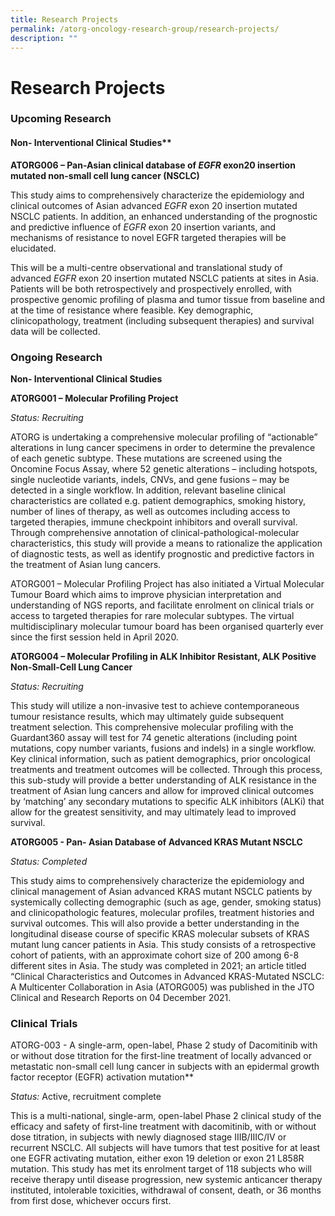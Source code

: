 ```yaml
---
title: Research Projects
permalink: /atorg-oncology-research-group/research-projects/
description: ""
---
```

**Research Projects**
=====================

### Upcoming Research


#### Non- Interventional Clinical Studies**

**ATORG006 – Pan-Asian clinical database of _EGFR_ exon20 insertion mutated non-small cell lung cancer (NSCLC)**

This study aims to comprehensively characterize the epidemiology and clinical outcomes of Asian advanced _EGFR_ exon 20 insertion mutated NSCLC patients. In addition, an enhanced understanding of the prognostic and predictive influence of _EGFR_ exon 20 insertion variants, and mechanisms of resistance to novel EGFR targeted therapies will be elucidated.

This will be a multi-centre observational and translational study of advanced _EGFR_ exon 20 insertion mutated NSCLC patients at sites in Asia. Patients will be both retrospectively and prospectively enrolled, with prospective genomic profiling of plasma and tumor tissue from baseline and at the time of resistance where feasible. Key demographic, clinicopathology, treatment (including subsequent therapies) and survival data will be collected.

###  Ongoing Research

**Non- Interventional Clinical Studies**

**ATORG001 – Molecular Profiling Project**

_Status: Recruiting_

ATORG is undertaking a comprehensive molecular profiling of “actionable” alterations in lung cancer specimens in order to determine the prevalence of each genetic subtype. These mutations are screened using the Oncomine Focus Assay, where 52 genetic alterations – including hotspots, single nucleotide variants, indels, CNVs, and gene fusions – may be detected in a single workflow. In addition, relevant baseline clinical characteristics are collated e.g. patient demographics, smoking history, number of lines of therapy, as well as outcomes including access to targeted therapies, immune checkpoint inhibitors and overall survival. Through comprehensive annotation of clinical-pathological-molecular characteristics, this study will provide a means to rationalize the application of diagnostic tests, as well as identify prognostic and predictive factors in the treatment of Asian lung cancers.

ATORG001 – Molecular Profiling Project has also initiated a Virtual Molecular Tumour Board which aims to improve physician interpretation and understanding of NGS reports, and facilitate enrolment on clinical trials or access to targeted therapies for rare molecular subtypes. The virtual multidisciplinary molecular tumour board has been organised quarterly ever since the first session held in April 2020.

**ATORG004 – Molecular Profiling in ALK Inhibitor Resistant, ALK Positive Non-Small-Cell Lung Cancer**

_Status: Recruiting_

This study will utilize a non-invasive test to achieve contemporaneous tumour resistance results, which may ultimately guide subsequent treatment selection. This comprehensive molecular profiling with the Guardant360 assay will test for 74 genetic alterations (including point mutations, copy number variants, fusions and indels) in a single workflow. Key clinical information, such as patient demographics, prior oncological treatments and treatment outcomes will be collected. Through this process, this sub-study will provide a better understanding of ALK resistance in the treatment of Asian lung cancers and allow for improved clinical outcomes by ‘matching’ any secondary mutations to specific ALK inhibitors (ALKi) that allow for the greatest sensitivity, and may ultimately lead to improved survival.

**ATORG005 - Pan- Asian Database of Advanced KRAS Mutant NSCLC**

_Status: Completed_

This study aims to comprehensively characterize the epidemiology and clinical management of Asian advanced KRAS mutant NSCLC patients by systemically collecting demographic (such as age, gender, smoking status) and clinicopathologic features, molecular profiles, treatment histories and survival outcomes. This will also provide a better understanding in the longitudinal disease course of specific KRAS molecular subsets of KRAS mutant lung cancer patients in Asia. This study consists of a retrospective cohort of patients, with an approximate cohort size of 200 among 6-8 different sites in Asia. The study was completed in 2021; an article titled “Clinical Characteristics and Outcomes in Advanced KRAS-Mutated NSCLC: A Multicenter Collaboration in Asia (ATORG005) was published in the JTO Clinical and Research Reports on 04 December 2021.

### **Clinical Trials**


ATORG-003 - A single-arm, open-label, Phase 2 study of Dacomitinib with or without dose titration for the first-line treatment of locally advanced or metastatic non-small cell lung cancer in subjects with an epidermal growth factor receptor (EGFR) activation mutation**

_Status:_ Active, recruitment complete

This is a multi-national, single-arm, open-label Phase 2 clinical study of the efficacy and safety of first-line treatment with dacomitinib, with or without dose titration, in subjects with newly diagnosed stage IIIB/IIIC/IV or recurrent NSCLC. All subjects will have tumors that test positive for at least one EGFR activating mutation, either exon 19 deletion or exon 21 L858R mutation. This study has met its enrolment target of 118 subjects who will receive therapy until disease progression, new systemic anticancer therapy instituted, intolerable toxicities, withdrawal of consent, death, or 36 months from first dose, whichever occurs first.
